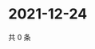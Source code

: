 # 2021-12-24

共 0 条

<!-- BEGIN WEIBO -->
<!-- 最后更新时间 Fri Dec 24 2021 03:12:17 GMT+0800 (China Standard Time) -->

<!-- END WEIBO -->
